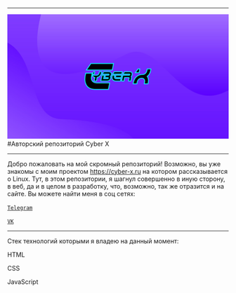 
***
<code>![Logo](/Logo%20Cyber%20X.jpg)
</code>
#Авторский репозиторий Cyber X
***
Добро пожаловать на мой скромный репозиторий! Возможно, вы уже знакомы с моим проектом https://cyber-x.ru на котором рассказывается о Linux. Тут, в этом репозитории, я шагнул совершенно в иную сторону, в веб, да и в целом в разработку, что, возможно, так же отразится и на сайте. 
Вы можете найти меня в соц сетях:

<code>[Telegram](https://t.me/Cyber_X_Linux)
</code>

<code>[VK](https://vk.com/cyber_x_corp)
</code>
***
Стек технологий которыми я владею на данный момент:

HTML

CSS

JavaScript
